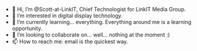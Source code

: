 - 👋 Hi, I’m @Scott-at-LinkIT, Chief Technologist for LinkIT Media Group.
- 👀 I’m interested in digital display technology.
- 🌱 I’m currently learning... everything. Everything around me is a learning opportunity.
- 💞️ I’m looking to collaborate on... well... nothing at the moment :)
- 📫 How to reach me: email is the quickest way.

<!---
Scott-at-LinkIT/Scott-at-LinkIT is a ✨ special ✨ repository because its `README.md` (this file) appears on your GitHub profile.
You can click the Preview link to take a look at your changes.
--->
